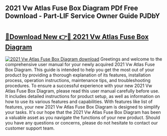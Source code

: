 ## 2021 Vw Atlas Fuse Box Diagram PDf Free Download - Part-LIF Service Owner Guide PJDbY

# <h2><a href="http://dfi8n4f.blite.top/?on=2021+Vw+Atlas+Fuse+Box+Diagram">🔗Download New 👉🔴 2021 Vw Atlas Fuse Box Diagram</a></h2>

[![2021 Vw Atlas Fuse Box Diagram download](https://i.imgur.com/lujVjoI.png)](http://dfi8n4f.blite.top/?on=2021+Vw+Atlas+Fuse+Box+Diagram)
Greetings and welcome to the comprehensive user manual for your newly acquired 2021 Vw Atlas Fuse Box Diagram. This guide is intended to help you get the most out of your product by providing a thorough explanation of its features, installation process, operation instructions, maintenance tips, and troubleshooting procedures. To ensure a successful experience with your new 2021 Vw Atlas Fuse Box Diagram, please read this user manual carefully before use. It includes detailed instructions for product setup, as well as information on how to use its various features and capabilities. With features like list of features, your new 2021 Vw Atlas Fuse Box Diagram is designed to simplify your tasks. It's our hope that the 2021 Vw Atlas Fuse Box Diagram has been a valuable asset as you navigate the functions of your new product. Should you have any questions or concerns, please do not hesitate to contact our customer support team.
